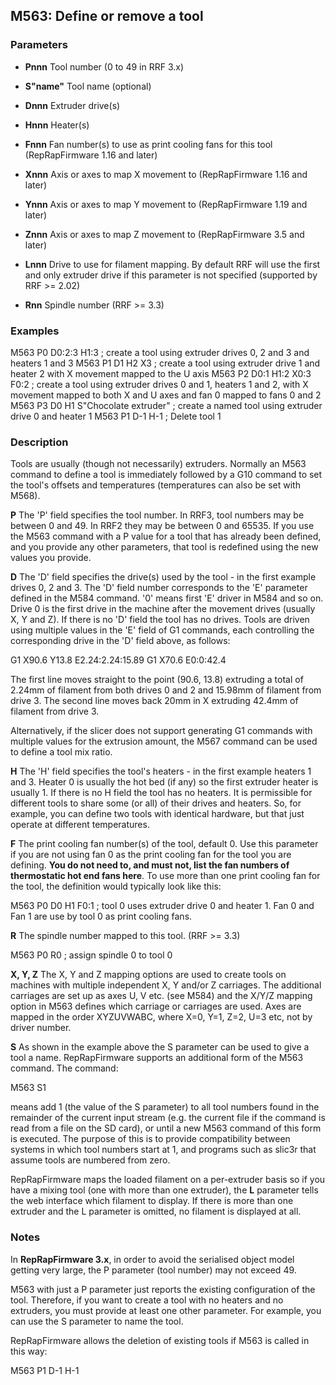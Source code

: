 ## M563: Define or remove a tool

### Parameters

- **Pnnn** Tool number (0 to 49 in RRF 3.x)

- **S"name"** Tool name (optional)

- **Dnnn** Extruder drive(s)

- **Hnnn** Heater(s)

- **Fnnn** Fan number(s) to use as print cooling fans for this tool (RepRapFirmware 1.16 and later)

- **Xnnn** Axis or axes to map X movement to (RepRapFirmware 1.16 and later)

- **Ynnn** Axis or axes to map Y movement to (RepRapFirmware 1.19 and later)

- **Znnn** Axis or axes to map Z movement to (RepRapFirmware 3.5 and later)

- **Lnnn** Drive to use for filament mapping. By default RRF will use the first and only extruder drive if this parameter is not specified (supported by RRF \>= 2.02)

- **Rnn** Spindle number (RRF \>= 3.3)

### Examples

M563 P0 D0:2:3 H1:3 ; create a tool using extruder drives 0, 2 and 3 and heaters 1 and 3 M563 P1 D1 H2 X3 ; create a tool using extruder drive 1 and heater 2 with X movement mapped to the U axis M563 P2 D0:1 H1:2 X0:3 F0:2 ; create a tool using extruder drives 0 and 1, heaters 1 and 2, with X movement mapped to both X and U axes and fan 0 mapped to fans 0 and 2 M563 P3 D0 H1 S"Chocolate extruder" ; create a named tool using extruder drive 0 and heater 1 M563 P1 D-1 H-1 ; Delete tool 1

### Description

Tools are usually (though not necessarily) extruders. Normally an M563 command to define a tool is immediately followed by a G10 command to set the tool's offsets and temperatures (temperatures can also be set with M568).

**P** The 'P' field specifies the tool number. In RRF3, tool numbers may be between 0 and 49. In RRF2 they may be between 0 and 65535. If you use the M563 command with a P value for a tool that has already been defined, and you provide any other parameters, that tool is redefined using the new values you provide.

**D** The 'D' field specifies the drive(s) used by the tool - in the first example drives 0, 2 and 3. The 'D' field number corresponds to the 'E' parameter defined in the M584 command. '0' means first 'E' driver in M584 and so on. Drive 0 is the first drive in the machine after the movement drives (usually X, Y and Z). If there is no 'D' field the tool has no drives. Tools are driven using multiple values in the 'E' field of G1 commands, each controlling the corresponding drive in the 'D' field above, as follows:

G1 X90.6 Y13.8 E2.24:2.24:15.89 G1 X70.6 E0:0:42.4

The first line moves straight to the point (90.6, 13.8) extruding a total of 2.24mm of filament from both drives 0 and 2 and 15.98mm of filament from drive 3. The second line moves back 20mm in X extruding 42.4mm of filament from drive 3.

Alternatively, if the slicer does not support generating G1 commands with multiple values for the extrusion amount, the M567 command can be used to define a tool mix ratio.

**H** The 'H' field specifies the tool's heaters - in the first example heaters 1 and 3. Heater 0 is usually the hot bed (if any) so the first extruder heater is usually 1. If there is no H field the tool has no heaters. It is permissible for different tools to share some (or all) of their drives and heaters. So, for example, you can define two tools with identical hardware, but that just operate at different temperatures.

**F** The print cooling fan number(s) of the tool, default 0. Use this parameter if you are not using fan 0 as the print cooling fan for the tool you are defining. **You do not need to, and must not, list the fan numbers of thermostatic hot end fans here**. To use more than one print cooling fan for the tool, the definition would typically look like this:

M563 P0 D0 H1 F0:1 ; tool 0 uses extruder drive 0 and heater 1. Fan 0 and Fan 1 are use by tool 0 as print cooling fans.

**R** The spindle number mapped to this tool. (RRF \>= 3.3)

M563 P0 R0 ; assign spindle 0 to tool 0

**X, Y, Z** The X, Y and Z mapping options are used to create tools on machines with multiple independent X, Y and/or Z carriages. The additional carriages are set up as axes U, V etc. (see M584) and the X/Y/Z mapping option in M563 defines which carriage or carriages are used. Axes are mapped in the order XYZUVWABC, where X=0, Y=1, Z=2, U=3 etc, not by driver number.

**S** As shown in the example above the S parameter can be used to give a tool a name. RepRapFirmware supports an additional form of the M563 command. The command:

M563 S1

means add 1 (the value of the S parameter) to all tool numbers found in the remainder of the current input stream (e.g. the current file if the command is read from a file on the SD card), or until a new M563 command of this form is executed. The purpose of this is to provide compatibility between systems in which tool numbers start at 1, and programs such as slic3r that assume tools are numbered from zero.

RepRapFirmware maps the loaded filament on a per-extruder basis so if you have a mixing tool (one with more than one extruder), the **L** parameter tells the web interface which filament to display. If there is more than one extruder and the L parameter is omitted, no filament is displayed at all.

### Notes

In **RepRapFirmware 3.x**, in order to avoid the serialised object model getting very large, the P parameter (tool number) may not exceed 49.

M563 with just a P parameter just reports the existing configuration of the tool. Therefore, if you want to create a tool with no heaters and no extruders, you must provide at least one other parameter. For example, you can use the S parameter to name the tool.

RepRapFirmware allows the deletion of existing tools if M563 is called in this way:

M563 P1 D-1 H-1

